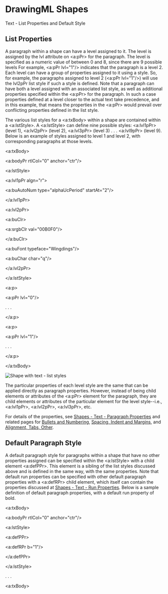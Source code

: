 # DrawingML Shapes

Text - List Properties and Default Style

## List Properties

A paragraph within a shape can have a level assigned to it. The level is assigned by the lvl attribute on <a:pPr> for the paragraph. The level is specified as a numeric value of between 0 and 8, since there are 9 possible levels For example, <a:pPr lvl="1"/> indicates that the paragraph is a level 2. Each level can have a group of properties assigned to it using a style. So, for example, the paragraphs assigned to level 2 (<a:pPr lvl="1"/>) will use the lvl2pPr list style if such a style is defined. Note that a paragraph can have both a level assigned with an associated list style, as well as additional properties specified within the <a:pPr> for the paragraph. In such a case properties defined at a level closer to the actual text take precedence, and in this example, that means the properties in the <a:pPr> would prevail over conflicting properties defined in the list style.

The various list styles for a <a:txBody> within a shape are contained within a <a:lstStyle>. A <a:lstStyle> can define nine possible styles: <a:lvl1pPr> (level 1), <a:lvl2pPr> (level 2), <a:lvl3pPr> (level 3) . . . <a:lvl9pPr> (level 9). Below is an example of styles assigned to level 1 and level 2, with corresponding paragraphs at those levels.

<a:txBody>

<a:bodyPr rtlCol="0" anchor="ctr"/>

<a:lstStyle>

<a:lvl1pPr algn="r">

<a:buAutoNum type="alphaUcPeriod" startAt="2"/>

</a:lvl1pPr>

<a:lvl2pPr>

<a:buClr>

<a:srgbClr val="00B0F0"/>

</a:buClr>

<a:buFont typeface="Wingdings"/>

<a:buChar char="q"/>

</a:lvl2pPr>

</a:lstStyle>

<a:p>

<a:pPr lvl="0"/>

. . .

</a:p>

<a:p>

<a:pPr lvl="1"/>

. . .

</a:p>

</a:txBody>

![Shape with text - list styles](drwImages\drwSp-text-lstPr1.gif)

The particular properties of each level style are the same that can be applied directly as paragraph properties. However, instead of being child elements or attributes of the <a:pPr> element for the paragraph, they are child elements or attributes of the particular element for the level style--i.e., <a:lvl1pPr>, <a:lvl2pPr>, <a:lvl3pPr>, etc.

For details of the properties, see [Shapes - Text - Paragraph Properties](drwSp-text-paraProps.md) and related pages for [Bullets and Numbering](drwSp-text-paraProps-numbering.md), [Spacing, Indent and Margins](drwSp-text-paraProps-margins.md), and [Alignment, Tabs, Other](drwSp-text-paraProps-align.md).

## Default Paragraph Style

A default paragraph style for paragraphs within a shape that have no other properties assigned can be specified within the <a:lstStyle> with a child element <a:defPPr>. This element is a sibling of the list styles discussed above and is defined in the same way, with the same properties. Note that default run properties can be specified with other default paragraph properties with a <a:defRPr> child element, which itself can contain the properties discussed at [Shapes - Text - Run Properties](drwSp-text-runProps.md). Below is a sample definition of default paragraph properties, with a default run property of bold.

<a:txBody>

<a:bodyPr rtlCol="0" anchor="ctr"/>

<a:lstStyle>

<a:defPPr>

<a:defRPr b="1"/>

</a:defPPr>

</a:lstStyle>

. . .

<a:txBody>

